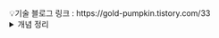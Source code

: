 <aside>
💡기술 블로그 링크 : https://gold-pumpkin.tistory.com/33

</aside>

<details>
<summary>개념 정리</summary>
<div markdown="1">
### **5.1 데이터베이스란?**

**5.1.1 데이터베이스 관리자, DBMS**

**DBMS** : database management system. 데이터베이스를 관리하기 위한 소프트웨어.

DBMS는 관리 특징에 따라서 관계형, 객체-관계형, 도큐먼트형, 비관계형 등으로 분리되고, 가장 많이 사용하는 것은 관계형이다.

**RDBMS(관계형 DBMS)**

관계형 모델을 기반으로 하는 DBMS로, 테이블 형태로 이루어진 데이터 저장소 구조를 가진다.

꼭 알아야 할 데이터베이스 용어

- 테이블 : 데이터를 구성하기 위한 가장 기본적인 단위. 행과 열로 구성되고, 행을 여러 속성으로 구성된다.
- 행: 테이블의 가로로 배열된 데이터의 집합. 행은 반드시 고유한 식별자인 기본키를 가지고, 행을 레고드라고 부르기도 한다.
- 열: 행에 저장되는 유형의 데이터이다. 열을 각 요소에 대한 속성을 나타내며 무결성을 보장한다.
- 기본키 : 행을 구분할 수 있는 식별자. 테이블에서 유일해야 하며 중복 값을 가질 수 없다. null이 될 수 없다.
- 쿼리 : 데이터를 조회,생성, 수정 같은 처리를 하기 위해 사용하는 명령문. SQL을 사용하여 작성함.

### **5.2 ORM이란?**

자바의 객체와 데이터베이스를 연결하는 프로그래밍 기법이다. 즉 객체와 데이터베이스를 연결해 자바 언어로만 데이터베이스를 다룰 수 있게 하는 도구를 **ORM**이라고 한다.

### **5.3 JPA와 하이버네이트**

ORM에도 여러 종류가 있지만 자바에서는 **JPA(Java Persistence API)** 를 표준으로 사용한다. JPA는 자바에서 관계형 데이터베이스를 사용하는 방식을 정의한 인터페이스로 실제 사용을 위해서는 **하이버네이트**라는 ORM 프레임워크를 추가로 사용한다. 하이버네이트란 JPA 인터페이스를 구현한 구현체이자 자바용 ORM 프레임워크이다. 내부적으로는 JDBC API를 사용한다.

**5.3.1 엔티티 매니저란?**

**엔티티 매니저는 Spring Data JPA 에서 관리하기 때문에 직접 생성하거나 관리할 필요가 없다.**

**5.3.2 영속성 컨텍스트란?**

영속성 컨텍스트란 JPA의 중요한 특징 중 하나로, 엔티티를 관리하는 가상의 공간이다.

영속성 컨텍스트의 기본적인 특징들 : 데이터베이스의 접근을 최소화해 성능을 높일 수 있다.

> 1차 캐시
>
>
> **캐시된 데이터를 조회할 때는 보다 빠르게 데이터를 조회할 수 있다.**
>

> 쓰기 지연
>
>
> **데이터베이스 시스템의 부담을 줄일 수 있다.**
>

> 변경 감지
>

> 지연 로딩
>
>
> **즉시 로딩**
>

**5.3.3 엔티티의 상태**

- 영속성 컨텍스트가 관리하고 있지 않는 **분리 상태**.
- 영속성 컨텍스트가 관리하는 **관리 상태**.
- 영속성 컨텍스트와 전혀 관계가 없는 **비영속 상태**.
- **삭제된 상태**.

이런 상태는 특정 메서드를 호출해 변경할 수 있기 때문에 필요에 따라 엔티티의 상태를 조절해 데이터를 올바르게 유지하고 관리할 수 있다.

### **5.4 스프링 데이터와 스프링 데이터 JPA**

스프링 데이터는 비즈니스 로직에 더 집중할 수 있게 데이터베이스 사용 기능을 클래스 레벨에서 추상화했다.

**5.4.1 스프링 데이터 JPA란?**

JPA인터페이스를 직접 만든 인터페이스에서 상속받고, 제네릭에서 <엔티티 이름, 엔티티 기본키의 타입>을 입력하면 기본 CRUD 메서드를 사용할 수 있다.

```java
public interface MemberRepository extends JpaRepository<Member, Long>{
}
```

### **5.5 예제 코드 살펴보기**

> 자동키 생성 방식
>
>
> **AUTO**
>
> **IDENTITY**
>
> **SEQUENCE**
>
> **TABLE**
>

> 컬럼 애너테니션의 속성
>
>
> **name**
>
> **nullable**
>
> **unique**
>
> **collumnDefinition**
</div>
</details>